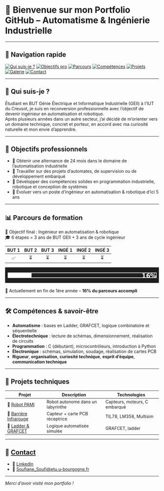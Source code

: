 # 👋 Bienvenue sur mon Portfolio GitHub – Automatisme & Ingénierie Industrielle

---

## 🧭 Navigation rapide

[![Qui suis-je ?](https://img.shields.io/badge/Qui%20suis--je-%23ffb703?style=for-the-badge&logo=about-dot-me&logoColor=white)](#-qui-suis-je-)
[![Objectifs pro](https://img.shields.io/badge/Objectifs%20pro-%23007f5f?style=for-the-badge&logo=target&logoColor=white)](#-objectifs-professionnels)
[![Parcours](https://img.shields.io/badge/Parcours-%236a4c93?style=for-the-badge&logo=progress&logoColor=white)](#-parcours-de-formation)
[![Compétences](https://img.shields.io/badge/-Compétences-%23f72585?style=for-the-badge&logo=geeksforgeeks&logoColor=white)](https://soufisoufiane.github.io/SOUFISoufiane/competences/)
[![Projets](https://img.shields.io/badge/-Projets-%23fb5607?style=for-the-badge&logo=codeforces&logoColor=white)](https://soufisoufiane.github.io/SOUFISoufiane/projets)
[![Galerie](https://img.shields.io/badge/Galerie-%231db954?style=for-the-badge&logo=pixabay&logoColor=white)](https://soufisoufiane.github.io/SOUFISoufiane/gallery/)
[![Contact](https://img.shields.io/badge/Contact-%230a192f?style=for-the-badge&logo=minutemailer&logoColor=white)](https://soufisoufiane.github.io/SOUFISoufiane/contact)

---

## 👤 Qui suis-je ?

Étudiant en BUT Génie Électrique et Informatique Industrielle (GEII) à l'IUT du Creusot, je suis en reconversion professionnelle avec l’objectif de devenir ingénieur en automatisation et robotique.  
Après plusieurs années dans un autre secteur, j’ai décidé de m’orienter vers un domaine technique, concret et porteur, en accord avec ma curiosité naturelle et mon envie d’apprendre.

---

## 🎯 Objectifs professionnels

- 💼 Obtenir une alternance de 24 mois dans le domaine de l’automatisation industrielle
- 🔧 Travailler sur des projets d’automates, de supervision ou de développement embarqué
- 🧠 Développer des compétences solides en programmation industrielle, robotique et conception de systèmes
- 🚀 Évoluer vers un poste d’ingénieur en automatisation & robotique d’ici 5 ans

---

## 📊 Parcours de formation

🎯 Objectif final : Ingénieur en automatisation & robotique  
🎓 6 étapes = 3 ans de BUT GEII + 3 ans de cycle ingénieur

| BUT 1 | BUT 2 | BUT 3 | INGÉ 1 | INGÉ 2 | INGÉ 3 |
|:-----:|:-----:|:-----:|:------:|:------:|:------:|
| ✅    | ⏳     | ⏳     | ⏳      | ⏳      | ⏳      |

![Progression](./assets/progression_16_percent.png)

📍 Actuellement en fin de 1ère année – **16% du parcours accompli**

---

## 🛠️ Compétences & savoir-être

- **Automatisme** : bases en Ladder, GRAFCET, logique combinatoire et séquentielle  
- **Électrotechnique** : lecture de schémas, dimensionnement, réalisation de circuits  
- **Programmation** : C (débutant), microcontrôleurs, introduction à Python  
- **Électronique** : schémas, simulation, soudage, réalisation de cartes PCB  
- **Rigueur**, **organisation**, **curiosité technique**, **esprit d’équipe**, **communication technique**

---

## 🧪 Projets techniques

| Projet | Description | Technologies |
|--------|-------------|--------------|
| 🔗 [Robot PAMI](https://soufisoufiane.github.io/SOUFISoufiane/projets) | Robot autonome dans un labyrinthe | Capteurs, moteurs, C embarqué |
| 🔗 [Barrière Infrarouge](https://soufisoufiane.github.io/SOUFISoufiane/projets) | Capteur + carte PCB réceptrice | TIL78, LM358, Multisim |
| 🔗 [Ladder & GRAFCET](https://soufisoufiane.github.io/SOUFISoufiane/projets) | Logique automatisée simulée | GRAFCET, ladder |

---

## 🤝 [Contact](https://soufisoufiane.github.io/SOUFISoufiane/contact)

- 💼 [LinkedIn](https://www.linkedin.com/in/soufi-soufiane) 
- 📧 [Soufiane_Soufi@etu.u-bourgogne.fr](mailto:Soufiane_Soufi@etu.u-bourgogne.fr?subject=Contact%20depuis%20le%20portfolio)

---

*Merci d’avoir visité mon portfolio !*
